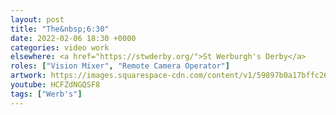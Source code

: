 ```yaml
---
layout: post
title: "The&nbsp;6:30"
date: 2022-02-06 18:30 +0000
categories: video work
elsewhere: <a href="https://stwderby.org/">St Werburgh's Derby</a>
roles: ["Vision Mixer", "Remote Camera Operator"]
artwork: https://images.squarespace-cdn.com/content/v1/59897b0a17bffc269e4fec9b/1575027689741-23EFSM1EWOSUABC1BZVK/St+Werburgh%27s+Logo+-+White-Trans.png?format=1500w
youtube: HCFZdNGQSF8
tags: ["Werb's"]
---
```

